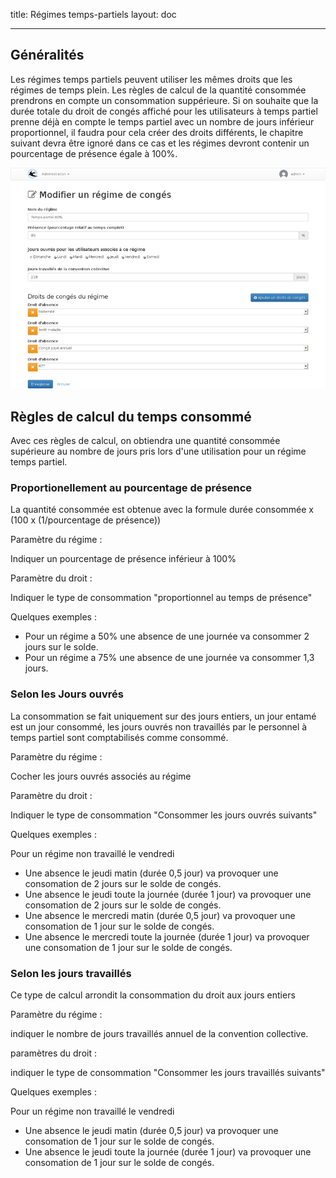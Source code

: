 title: Régimes temps-partiels
layout: doc

---


## Généralités

Les régimes temps partiels peuvent utiliser les mêmes droits que les régimes de temps plein. Les
règles de calcul de la quantité consommée prendrons en compte un consommation suppérieure. Si on souhaite
que la durée totale du droit de congés affiché pour les utilisateurs à temps partiel prenne déjà en compte
le temps partiel avec un nombre de jours inférieur proportionnel, il faudra pour cela créer des droits
différents, le chapitre suivant devra être ignoré dans ce cas et les régimes devront contenir un
pourcentage de présence égale à 100%.

![Paramètres du régime](images/collection-parttime-edit.png)


## Règles de calcul du temps consommé

Avec ces règles de calcul, on obtiendra une quantité consommée supérieure au nombre de jours pris lors
d'une utilisation pour un régime temps partiel.

### Proportionellement au pourcentage de présence

La quantité consommée est obtenue avec la formule
durée consommée x (100 x (1/pourcentage de présence))


Paramètre du régime :

Indiquer un pourcentage de présence inférieur à 100%

Paramètre du droit :

Indiquer le type de consommation "proportionnel au temps de présence"

Quelques exemples :

* Pour un régime a 50% une absence de une journée va consommer 2 jours sur le solde.
* Pour un régime a 75% une absence de une journée va consommer 1,3 jours.


### Selon les Jours ouvrés

La consommation se fait uniquement sur des jours entiers, un jour entamé est un jour consommé, les
jours ouvrés non travaillés par le personnel à temps partiel sont comptabilisés comme consommé.

Paramètre du régime :

Cocher les jours ouvrés associés au régime

Paramètre du droit :

Indiquer le type de consommation "Consommer les jours ouvrés suivants"

Quelques exemples :

Pour un régime non travaillé le vendredi

* Une absence le jeudi matin (durée 0,5 jour) va provoquer une consomation de 2 jours sur le solde de congés.
* Une absence le jeudi toute la journée (durée 1 jour) va provoquer une consomation de 2 jours sur le solde de congés.
* Une absence le mercredi matin (durée 0,5 jour) va provoquer une consomation de 1 jour sur le solde de congés.
* Une absence le mercredi toute la journée (durée 1 jour) va provoquer une consomation de 1 jour sur le solde de congés.


### Selon les jours travaillés

Ce type de calcul arrondit la consommation du droit aux jours entiers

Paramètre du régime :

indiquer le nombre de jours travaillés annuel de la convention collective.

paramètres du droit :

indiquer le type de consommation "Consommer les jours travaillés suivants"

Quelques exemples :

Pour un régime non travaillé le vendredi

* Une absence le jeudi matin (durée 0,5 jour) va provoquer une consomation de 1 jour sur le solde de congés.
* Une absence le jeudi toute la journée (durée 1 jour) va provoquer une consomation de 1 jour sur le solde de congés.
